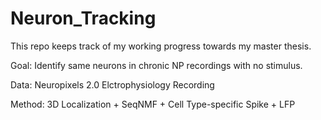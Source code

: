 # Neuron_Tracking
This repo keeps track of my working progress towards my master thesis.

Goal: Identify same neurons in chronic NP recordings with no stimulus. 

Data: Neuropixels 2.0 Elctrophysiology Recording 

Method: 3D Localization + SeqNMF + Cell Type-specific Spike + LFP






